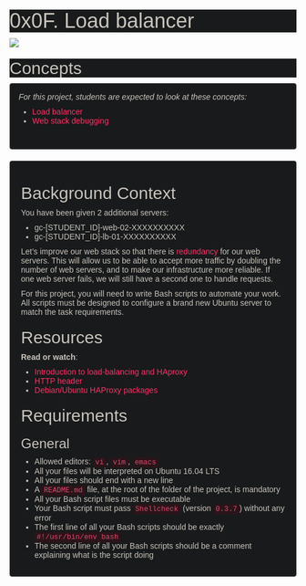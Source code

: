 <h1 class="gap" data-darkreader-inline-bgcolor="" data-darkreader-inline-color="" style="box-sizing: border-box; font-size: 36px; margin-right: 0px; margin-bottom: 10px; margin-left: 0px; font-family: aktiv-grotesk, sans-serif; font-weight: 500; line-height: 1.1; color: rgb(200, 195, 188); font-style: normal; font-variant-ligatures: normal; font-variant-caps: normal; letter-spacing: normal; orphans: 2; text-align: start; text-indent: 0px; text-transform: none; white-space: normal; widows: 2; word-spacing: 0px; -webkit-text-stroke-width: 0px; background-color: rgb(24, 26, 27); text-decoration-thickness: initial; text-decoration-style: initial; text-decoration-color: initial; --darkreader-inline-color:#c1bcb4; --darkreader-inline-bgcolor:#131516; margin-top: 50px !important;">0x0F. Load balancer</h1>
<img src="https://s3.amazonaws.com/intranet-projects-files/holbertonschool-sysadmin_devops/275/qfdked8.png"/>
<h2 data-darkreader-inline-bgcolor="" data-darkreader-inline-color="" style="box-sizing: border-box; font-family: aktiv-grotesk, sans-serif; font-weight: 500; line-height: 1.1; color: rgb(200, 195, 188); margin-top: 20px; margin-bottom: 10px; font-size: 30px; font-style: normal; font-variant-ligatures: normal; font-variant-caps: normal; letter-spacing: normal; orphans: 2; text-align: start; text-indent: 0px; text-transform: none; white-space: normal; widows: 2; word-spacing: 0px; -webkit-text-stroke-width: 0px; background-color: rgb(24, 26, 27); text-decoration-thickness: initial; text-decoration-style: initial; text-decoration-color: initial; --darkreader-inline-color:#c1bcb4; --darkreader-inline-bgcolor:#131516;">Concepts</h2>
<div class="panel panel-default" data-darkreader-inline-bgcolor="" data-darkreader-inline-border-bottom="" data-darkreader-inline-border-left="" data-darkreader-inline-border-right="" data-darkreader-inline-border-top="" data-darkreader-inline-boxshadow="" data-darkreader-inline-color="" style="box-sizing: border-box; margin-bottom: 20px; background-color: rgb(24, 26, 27); border: 1px solid rgb(58, 62, 65); border-radius: 4px; box-shadow: rgba(0, 0, 0, 0.05) 0px 1px 1px; overflow: hidden; color: rgb(200, 195, 188); font-family: aktiv-grotesk, sans-serif; font-size: 14px; font-style: normal; font-variant-ligatures: normal; font-variant-caps: normal; font-weight: 400; letter-spacing: normal; orphans: 2; text-align: start; text-indent: 0px; text-transform: none; white-space: normal; widows: 2; word-spacing: 0px; -webkit-text-stroke-width: 0px; text-decoration-thickness: initial; text-decoration-style: initial; text-decoration-color: initial; --darkreader-inline-bgcolor:#131516; --darkreader-inline-border-top:#786f62; --darkreader-inline-border-right:#786f62; --darkreader-inline-border-bottom:#786f62; --darkreader-inline-border-left:#786f62; --darkreader-inline-boxshadow:rgba(0, 0, 0, 0.05) 0px 1px 1px; --darkreader-inline-color:#c1bcb4;">
    <div class="panel-body" style="box-sizing: border-box; padding: 15px;">
        <p style="box-sizing: border-box; margin: 0px 0px 10px;"><em style="box-sizing: border-box;">For this project, students are expected to look at these concepts:</em></p>
        <ul style="box-sizing: border-box; margin-top: 0px; margin-bottom: 10px;">
            <li style="box-sizing: border-box;"><a data-darkreader-inline-bgcolor="" data-darkreader-inline-color="" href="https://intranet.hbtn.io/concepts/46" style="box-sizing: border-box; color: rgb(255, 47, 103); background-color: transparent; text-decoration: none; --darkreader-inline-color:#ff3a6f; --darkreader-inline-bgcolor:transparent;">Load balancer</a></li>
            <li style="box-sizing: border-box;"><a data-darkreader-inline-bgcolor="" data-darkreader-inline-color="" href="https://intranet.hbtn.io/concepts/68" style="box-sizing: border-box; color: rgb(255, 47, 103); background-color: transparent; text-decoration: none; --darkreader-inline-color:#ff3a6f; --darkreader-inline-bgcolor:transparent;">Web stack debugging</a></li>
        </ul><br>
    </div>
</div>
<div class="well clean" data-darkreader-inline-bgcolor="" data-darkreader-inline-bgimage="" data-darkreader-inline-border-bottom="" data-darkreader-inline-border-left="" data-darkreader-inline-border-right="" data-darkreader-inline-border-top="" data-darkreader-inline-boxshadow="" data-darkreader-inline-color="" style="box-sizing: border-box; min-height: 20px; padding: 19px; margin-bottom: 20px; background: rgb(24, 26, 27); border: 1px solid rgb(53, 57, 59); border-radius: 4px; box-shadow: none; color: rgb(200, 195, 188); font-family: aktiv-grotesk, sans-serif; font-size: 14px; font-style: normal; font-variant-ligatures: normal; font-variant-caps: normal; font-weight: 400; letter-spacing: normal; orphans: 2; text-align: start; text-indent: 0px; text-transform: none; white-space: normal; widows: 2; word-spacing: 0px; -webkit-text-stroke-width: 0px; text-decoration-thickness: initial; text-decoration-style: initial; text-decoration-color: initial; --darkreader-inline-bgimage: initial; --darkreader-inline-bgcolor:#131516; --darkreader-inline-border-top:#7a7164; --darkreader-inline-border-right:#7a7164; --darkreader-inline-border-bottom:#7a7164; --darkreader-inline-border-left:#7a7164; --darkreader-inline-boxshadow:none; --darkreader-inline-color:#c1bcb4;">
    <h2 data-darkreader-inline-color="" style="box-sizing: border-box; font-family: inherit; font-weight: 500; line-height: 1.1; color: inherit; margin-top: 20px; margin-bottom: 10px; font-size: 30px; --darkreader-inline-color: inherit;">Background Context</h2>
    <p style="box-sizing: border-box; margin: 0px 0px 10px;">You have been given 2 additional servers:</p>
    <ul style="box-sizing: border-box; margin-top: 0px; margin-bottom: 10px;">
        <li style="box-sizing: border-box;">gc-[STUDENT_ID]-web-02-XXXXXXXXXX</li>
        <li style="box-sizing: border-box;">gc-[STUDENT_ID]-lb-01-XXXXXXXXXX</li>
    </ul>
    <p style="box-sizing: border-box; margin: 0px 0px 10px;">Let&rsquo;s improve our web stack so that there is <a data-darkreader-inline-bgcolor="" data-darkreader-inline-color="" href="https://intranet.hbtn.io/rltoken/QiOC_I-8BeV4aNExIucC9Q" style="box-sizing: border-box; color: rgb(255, 47, 103); background-color: transparent; text-decoration: none; --darkreader-inline-color:#ff3a6f; --darkreader-inline-bgcolor:transparent;" target="_blank" title="redundancy">redundancy</a> for our web servers. This will allow us to be able to accept more traffic by doubling the number of web servers, and to make our infrastructure more reliable. If one web server fails, we will still have a second one to handle requests.</p>
    <p style="box-sizing: border-box; margin: 0px 0px 10px;">For this project, you will need to write Bash scripts to automate your work. All scripts must be designed to configure a brand new Ubuntu server to match the task requirements.</p>
    <h2 data-darkreader-inline-color="" style="box-sizing: border-box; font-family: inherit; font-weight: 500; line-height: 1.1; color: inherit; margin-top: 20px; margin-bottom: 10px; font-size: 30px; --darkreader-inline-color: inherit;">Resources</h2>
    <p style="box-sizing: border-box; margin: 0px 0px 10px;"><strong style="box-sizing: border-box; font-weight: bold;">Read or watch</strong>:</p>
    <ul style="box-sizing: border-box; margin-top: 0px; margin-bottom: 10px;">
        <li style="box-sizing: border-box;"><a data-darkreader-inline-bgcolor="" data-darkreader-inline-color="" href="https://intranet.hbtn.io/rltoken/ngIXarEyu8jZwOL3Y30PLQ" style="box-sizing: border-box; color: rgb(255, 47, 103); background-color: transparent; text-decoration: none; --darkreader-inline-color:#ff3a6f; --darkreader-inline-bgcolor:transparent;" target="_blank" title="Introduction to load-balancing and HAproxy">Introduction to load-balancing and HAproxy</a></li>
        <li style="box-sizing: border-box;"><a data-darkreader-inline-bgcolor="" data-darkreader-inline-color="" href="https://intranet.hbtn.io/rltoken/v32JmcDrSiOnFBfqzXvs_Q" style="box-sizing: border-box; color: rgb(255, 47, 103); background-color: transparent; text-decoration: none; --darkreader-inline-color:#ff3a6f; --darkreader-inline-bgcolor:transparent;" target="_blank" title="HTTP header">HTTP header</a></li>
        <li style="box-sizing: border-box;"><a data-darkreader-inline-bgcolor="" data-darkreader-inline-color="" href="https://intranet.hbtn.io/rltoken/BXGrW_6ocecWaOJb7OK_WA" style="box-sizing: border-box; color: rgb(255, 47, 103); background-color: transparent; text-decoration: none; --darkreader-inline-color:#ff3a6f; --darkreader-inline-bgcolor:transparent;" target="_blank" title="Debian/Ubuntu HAProxy packages">Debian/Ubuntu HAProxy packages</a></li>
    </ul>
    <h2 data-darkreader-inline-color="" style="box-sizing: border-box; font-family: inherit; font-weight: 500; line-height: 1.1; color: inherit; margin-top: 20px; margin-bottom: 10px; font-size: 30px; --darkreader-inline-color: inherit;">Requirements</h2>
    <h3 data-darkreader-inline-color="" style="box-sizing: border-box; font-family: inherit; font-weight: 500; line-height: 1.1; color: inherit; margin-top: 20px; margin-bottom: 10px; font-size: 24px; --darkreader-inline-color: inherit;">General</h3>
    <ul style="box-sizing: border-box; margin-top: 0px; margin-bottom: 10px;">
        <li style="box-sizing: border-box;">Allowed editors: <code data-darkreader-inline-bgcolor="" data-darkreader-inline-color="" style='box-sizing: border-box; font-family: Menlo, Monaco, Consolas, "Courier New", monospace; font-size: 12.6px; padding: 2px 4px; color: rgb(221, 73, 110); background-color: rgb(43, 20, 26); border-radius: 4px; --darkreader-inline-color:#df5577; --darkreader-inline-bgcolor:#221015;'>vi</code>, <code data-darkreader-inline-bgcolor="" data-darkreader-inline-color="" style='box-sizing: border-box; font-family: Menlo, Monaco, Consolas, "Courier New", monospace; font-size: 12.6px; padding: 2px 4px; color: rgb(221, 73, 110); background-color: rgb(43, 20, 26); border-radius: 4px; --darkreader-inline-color:#df5577; --darkreader-inline-bgcolor:#221015;'>vim</code>, <code data-darkreader-inline-bgcolor="" data-darkreader-inline-color="" style='box-sizing: border-box; font-family: Menlo, Monaco, Consolas, "Courier New", monospace; font-size: 12.6px; padding: 2px 4px; color: rgb(221, 73, 110); background-color: rgb(43, 20, 26); border-radius: 4px; --darkreader-inline-color:#df5577; --darkreader-inline-bgcolor:#221015;'>emacs</code></li>
        <li style="box-sizing: border-box;">All your files will be interpreted on Ubuntu 16.04 LTS</li>
        <li style="box-sizing: border-box;">All your files should end with a new line</li>
        <li style="box-sizing: border-box;">A <code data-darkreader-inline-bgcolor="" data-darkreader-inline-color="" style='box-sizing: border-box; font-family: Menlo, Monaco, Consolas, "Courier New", monospace; font-size: 12.6px; padding: 2px 4px; color: rgb(221, 73, 110); background-color: rgb(43, 20, 26); border-radius: 4px; --darkreader-inline-color:#df5577; --darkreader-inline-bgcolor:#221015;'>README.md</code> file, at the root of the folder of the project, is mandatory</li>
        <li style="box-sizing: border-box;">All your Bash script files must be executable</li>
        <li style="box-sizing: border-box;">Your Bash script must pass <code data-darkreader-inline-bgcolor="" data-darkreader-inline-color="" style='box-sizing: border-box; font-family: Menlo, Monaco, Consolas, "Courier New", monospace; font-size: 12.6px; padding: 2px 4px; color: rgb(221, 73, 110); background-color: rgb(43, 20, 26); border-radius: 4px; --darkreader-inline-color:#df5577; --darkreader-inline-bgcolor:#221015;'>Shellcheck</code> (version <code data-darkreader-inline-bgcolor="" data-darkreader-inline-color="" style='box-sizing: border-box; font-family: Menlo, Monaco, Consolas, "Courier New", monospace; font-size: 12.6px; padding: 2px 4px; color: rgb(221, 73, 110); background-color: rgb(43, 20, 26); border-radius: 4px; --darkreader-inline-color:#df5577; --darkreader-inline-bgcolor:#221015;'>0.3.7</code>) without any error</li>
        <li style="box-sizing: border-box;">The first line of all your Bash scripts should be exactly <code data-darkreader-inline-bgcolor="" data-darkreader-inline-color="" style='box-sizing: border-box; font-family: Menlo, Monaco, Consolas, "Courier New", monospace; font-size: 12.6px; padding: 2px 4px; color: rgb(221, 73, 110); background-color: rgb(43, 20, 26); border-radius: 4px; --darkreader-inline-color:#df5577; --darkreader-inline-bgcolor:#221015;'>#!/usr/bin/env bash</code></li>
        <li style="box-sizing: border-box;">The second line of all your Bash scripts should be a comment explaining what is the script doing</li>
    </ul>
</div>
